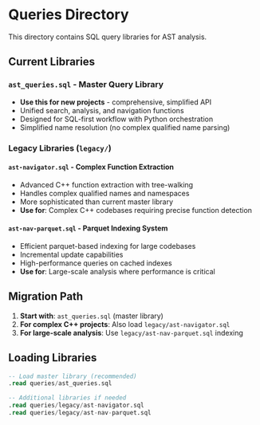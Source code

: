 # Queries Directory

This directory contains SQL query libraries for AST analysis.

## Current Libraries

### `ast_queries.sql` - **Master Query Library**
- **Use this for new projects** - comprehensive, simplified API
- Unified search, analysis, and navigation functions
- Designed for SQL-first workflow with Python orchestration
- Simplified name resolution (no complex qualified name parsing)

### Legacy Libraries (`legacy/`)

#### `ast-navigator.sql` - **Complex Function Extraction**
- Advanced C++ function extraction with tree-walking
- Handles complex qualified names and namespaces
- More sophisticated than current master library
- **Use for**: Complex C++ codebases requiring precise function detection

#### `ast-nav-parquet.sql` - **Parquet Indexing System**  
- Efficient parquet-based indexing for large codebases
- Incremental update capabilities
- High-performance queries on cached indexes
- **Use for**: Large-scale analysis where performance is critical

## Migration Path

1. **Start with**: `ast_queries.sql` (master library)
2. **For complex C++ projects**: Also load `legacy/ast-navigator.sql`
3. **For large-scale analysis**: Use `legacy/ast-nav-parquet.sql` indexing

## Loading Libraries

```sql
-- Load master library (recommended)
.read queries/ast_queries.sql

-- Additional libraries if needed
.read queries/legacy/ast-navigator.sql
.read queries/legacy/ast-nav-parquet.sql
```